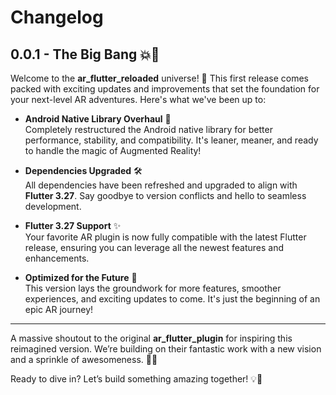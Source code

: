 # Changelog

## 0.0.1 - The Big Bang 💥🎉

Welcome to the **ar_flutter_reloaded** universe! 🌌 This first release comes packed with exciting updates and improvements that set the foundation for your next-level AR adventures. Here's what we've been up to:

- **Android Native Library Overhaul** 🚀  
  Completely restructured the Android native library for better performance, stability, and compatibility. It's leaner, meaner, and ready to handle the magic of Augmented Reality!

- **Dependencies Upgraded** 🛠️  
  All dependencies have been refreshed and upgraded to align with **Flutter 3.27**. Say goodbye to version conflicts and hello to seamless development.

- **Flutter 3.27 Support** ✨  
  Your favorite AR plugin is now fully compatible with the latest Flutter release, ensuring you can leverage all the newest features and enhancements.

- **Optimized for the Future** 🔮  
  This version lays the groundwork for more features, smoother experiences, and exciting updates to come. It's just the beginning of an epic AR journey!

---

A massive shoutout to the original **ar_flutter_plugin** for inspiring this reimagined version. We’re building on their fantastic work with a new vision and a sprinkle of awesomeness. 🚀🎩

Ready to dive in? Let’s build something amazing together! 💡🎨
